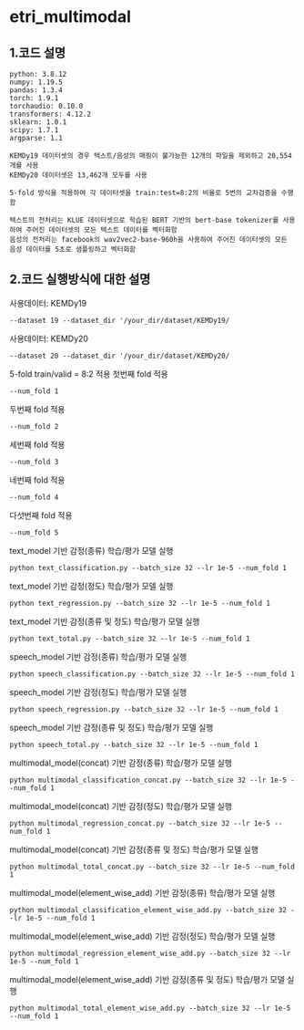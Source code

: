 # etri_multimodal
## 1.코드 설명
    python: 3.8.12
    numpy: 1.19.5
    pandas: 1.3.4
    torch: 1.9.1
    torchaudio: 0.10.0
    transformers: 4.12.2
    sklearn: 1.0.1
    scipy: 1.7.1
    argparse: 1.1
    
    KEMDy19 데이터셋의 경우 텍스트/음성의 매핑이 불가능한 12개의 파일을 제외하고 20,554개를 사용
    KEMDy20 데이터셋은 13,462개 모두를 사용
    
    5-fold 방식을 적용하여 각 데이터셋을 train:test=8:2의 비율로 5번의 교차검증을 수행함
    
    텍스트의 전처리는 KLUE 데이터셋으로 학습된 BERT 기반의 bert-base tokenizer를 사용하여 주어진 데이터셋의 모든 텍스트 데이터를 벡터화함
    음성의 전처리는 facebook의 wav2vec2-base-960h을 사용하여 주어진 데이터셋의 모든 음성 데이터를 5초로 샘플링하고 벡터화함

## 2.코드 실행방식에 대한 설명
사용데이터: KEMDy19
```
--dataset 19 --dataset_dir '/your_dir/dataset/KEMDy19/
```

사용데이터: KEMDy20
```
--dataset 20 --dataset_dir '/your_dir/dataset/KEMDy20/
```

5-fold train/valid = 8:2 적용
첫번째 fold 적용
```
--num_fold 1
```
두번째 fold 적용
```
--num_fold 2
```
세번째 fold 적용
```
--num_fold 3
```
네번째 fold 적용
```
--num_fold 4
```
다섯번째 fold 적용
```
--num_fold 5
```

text_model 기반 감정(종류) 학습/평가 모델 실행
```
python text_classification.py --batch_size 32 --lr 1e-5 --num_fold 1
```

text_model 기반 감정(정도) 학습/평가 모델 실행
```
python text_regression.py --batch_size 32 --lr 1e-5 --num_fold 1
```

text_model 기반 감정(종류 및 정도) 학습/평가 모델 실행
```
python text_total.py --batch_size 32 --lr 1e-5 --num_fold 1
```

speech_model 기반 감정(종류) 학습/평가 모델 실행
```
python speech_classification.py --batch_size 32 --lr 1e-5 --num_fold 1
```

speech_model 기반 감정(정도) 학습/평가 모델 실행
```
python speech_regression.py --batch_size 32 --lr 1e-5 --num_fold 1
```

speech_model 기반 감정(종류 및 정도) 학습/평가 모델 실행
```
python speech_total.py --batch_size 32 --lr 1e-5 --num_fold 1
```

multimodal_model(concat) 기반 감정(종류) 학습/평가 모델 실행
```
python multimodal_classification_concat.py --batch_size 32 --lr 1e-5 --num_fold 1
```

multimodal_model(concat) 기반 감정(정도) 학습/평가 모델 실행
```
python multimodal_regression_concat.py --batch_size 32 --lr 1e-5 --num_fold 1
```

multimodal_model(concat) 기반 감정(종류 및 정도) 학습/평가 모델 실행
```
python multimodal_total_concat.py --batch_size 32 --lr 1e-5 --num_fold 1
```

multimodal_model(element_wise_add) 기반 감정(종류) 학습/평가 모델 실행
```
python multimodal_classification_element_wise_add.py --batch_size 32 --lr 1e-5 --num_fold 1
```

multimodal_model(element_wise_add) 기반 감정(정도) 학습/평가 모델 실행
```
python multimodal_regression_element_wise_add.py --batch_size 32 --lr 1e-5 --num_fold 1
```

multimodal_model(element_wise_add) 기반 감정(종류 및 정도) 학습/평가 모델 실행
```
python multimodal_total_element_wise_add.py --batch_size 32 --lr 1e-5 --num_fold 1
```

